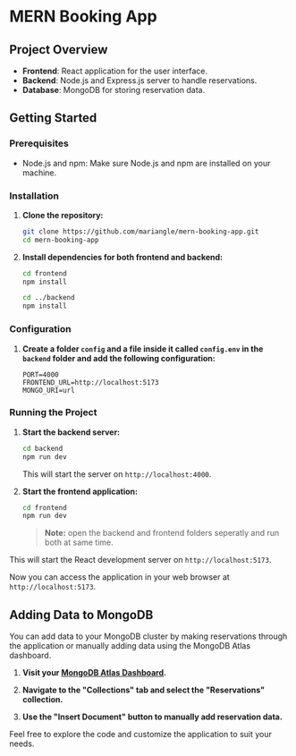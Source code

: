 # MERN Booking App

## Project Overview

- **Frontend**: React application for the user interface.
- **Backend**: Node.js and Express.js server to handle reservations.
- **Database**: MongoDB for storing reservation data.

## Getting Started

### Prerequisites

- Node.js and npm: Make sure Node.js and npm are installed on your machine.

### Installation

1. **Clone the repository:**

   ```bash
   git clone https://github.com/mariangle/mern-booking-app.git
   cd mern-booking-app
   ```

2. **Install dependencies for both frontend and backend:**

   ```bash
   cd frontend
   npm install

   cd ../backend
   npm install
   ```

### Configuration

1. **Create a folder `config` and a file inside it called `config.env` in the `backend` folder and add the following configuration:**

   ```env
   PORT=4000
   FRONTEND_URL=http://localhost:5173
   MONGO_URI=url
   ```

### Running the Project

1. **Start the backend server:**

   ```bash
   cd backend
   npm run dev
   ```

   This will start the server on `http://localhost:4000`.

2. **Start the frontend application:**

   ```bash
   cd frontend
   npm run dev
   ```

   > **Note:** open the backend and frontend folders seperatly and run both at same time.

This will start the React development server on `http://localhost:5173`.

Now you can access the application in your web browser at `http://localhost:5173`.

## Adding Data to MongoDB

You can add data to your MongoDB cluster by making reservations through the application or manually adding data using the MongoDB Atlas dashboard.

1. **Visit your [MongoDB Atlas Dashboard](https://cloud.mongodb.com/v2/your_cluster_id#/overview).**

2. **Navigate to the "Collections" tab and select the "Reservations" collection.**

3. **Use the "Insert Document" button to manually add reservation data.**

Feel free to explore the code and customize the application to suit your needs.



